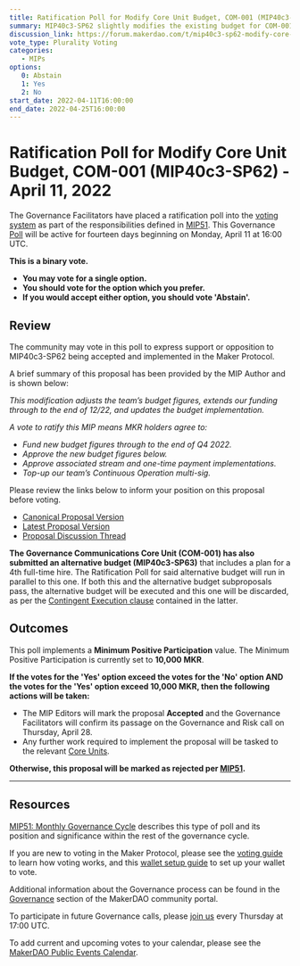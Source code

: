 ```yaml
---
title: Ratification Poll for Modify Core Unit Budget, COM-001 (MIP40c3-SP62) - April 11, 2022
summary: MIP40c3-SP62 slightly modifies the existing budget for COM-001 and extends funding to the end of December 2022.
discussion_link: https://forum.makerdao.com/t/mip40c3-sp62-modify-core-unit-budget-com-001/13724
vote_type: Plurality Voting
categories:
   - MIPs
options:
   0: Abstain
   1: Yes
   2: No
start_date: 2022-04-11T16:00:00
end_date: 2022-04-25T16:00:00
---
```

# Ratification Poll for Modify Core Unit Budget, COM-001 (MIP40c3-SP62) - April 11, 2022

The Governance Facilitators have placed a ratification poll into the [voting system](https://vote.makerdao.com/polling) as part of the responsibilities defined in [MIP51](https://mips.makerdao.com/mips/details/MIP51). This Governance [Poll](https://community-development.makerdao.com/en/learn/governance/on-chain-gov) will be active for fourteen days beginning on Monday, April 11 at 16:00 UTC.

**This is a binary vote.** 
- **You may vote for a single option.** 
- **You should vote for the option which you prefer.**
- **If you would accept either option, you should vote 'Abstain'.**

## Review

The community may vote in this poll to express support or opposition to MIP40c3-SP62 being accepted and implemented in the Maker Protocol.

A brief summary of this proposal has been provided by the MIP Author and is shown below:

*This modification adjusts the team’s budget figures, extends our funding through to the end of 12/22, and updates the budget implementation.*

*A vote to ratify this MIP means MKR holders agree to:*

- *Fund new budget figures through to the end of Q4 2022.*
- *Approve the new budget figures below.*
- *Approve associated stream and one-time payment implementations.*
- *Top-up our team’s Continuous Operation multi-sig.*

Please review the links below to inform your position on this proposal before voting.
* [Canonical Proposal Version](https://github.com/makerdao/mips/blob/a986f68a7eee495ea838d21f5f626a23fd94065b/MIP40/MIP40c3-Subproposals/MIP40c3-SP62.md)
* [Latest Proposal Version](https://mips.makerdao.com/mips/details/MIP40c3SP62)
* [Proposal Discussion Thread](https://forum.makerdao.com/t/mip40c3-sp62-modify-core-unit-budget-com-001/13724/1)

**The Governance Communications Core Unit (COM-001) has also submitted an alternative budget (MIP40c3-SP63)** that includes a plan for a 4th full-time hire. The Ratification Poll for said alternative budget will run in parallel to this one. If both this and the alternative budget subproposals pass, the alternative budget will be executed and this one will be discarded, as per the [Contingent Execution clause](https://github.com/makerdao/mips/blob/a986f68a7eee495ea838d21f5f626a23fd94065b/MIP40/MIP40c3-Subproposals/MIP40c3-SP62.md#contingent-execution) contained in the latter.

## Outcomes

This poll implements a **Minimum Positive Participation** value. The Minimum Positive Participation is currently set to **10,000 MKR**.

**If the votes for the 'Yes' option exceed the votes for the 'No' option AND the votes for the 'Yes' option exceed 10,000 MKR, then the following actions will be taken:**
* The MIP Editors will mark the proposal **Accepted** and the Governance Facilitators will confirm its passage on the Governance and Risk call on Thursday, April 28. 
* Any further work required to implement the proposal will be tasked to the relevant [Core Units](https://mips.makerdao.com/mips/details/MIP38#mip38c2-core-unit-state).

**Otherwise, this proposal will be marked as rejected per [MIP51](https://mips.makerdao.com/mips/details/MIP51#mip51c2-ratification-poll).**

---
## Resources

[MIP51: Monthly Governance Cycle](https://mips.makerdao.com/mips/details/MIP51) describes this type of poll and its position and significance within the rest of the governance cycle.

If you are new to voting in the Maker Protocol, please see the [voting guide](https://community-development.makerdao.com/en/learn/governance/how-voting-works/) to learn how voting works, and this [wallet setup guide](https://community-development.makerdao.com/en/learn/governance/voting-setup/) to set up your wallet to vote.

Additional information about the Governance process can be found in the [Governance](https://community-development.makerdao.com/en/learn/governance) section of the MakerDAO community portal.

To participate in future Governance calls, please [join us](https://github.com/makerdao/community/tree/master/governance/governance-and-risk-meetings) every Thursday at 17:00 UTC.

To add current and upcoming votes to your calendar, please see the [MakerDAO Public Events Calendar](https://calendar.google.com/calendar/embed?src=makerdao.com_3efhm2ghipksegl009ktniomdk%40group.calendar.google.com&ctz=UTC&mode=week&showCalendars=0&showPrint=0).

